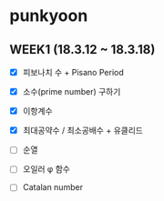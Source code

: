 # punkyoon

## WEEK1 (18.3.12 ~ 18.3.18)


- [x] 피보나치 수 + Pisano Period
- [x] 소수(prime number) 구하기
- [x] 이항계수
- [x] 최대공약수 / 최소공배수 + 유클리드
- [ ] 순열
- [ ] 오일러 φ 함수
- [ ] Catalan number

